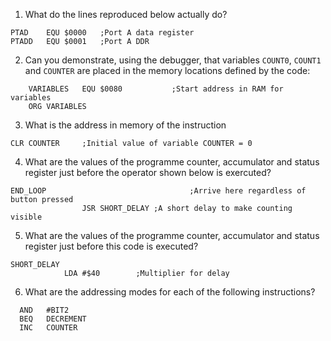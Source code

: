 1. What do the lines reproduced below actually do?

```
PTAD	EQU	$0000	;Port A data register
PTADD	EQU	$0001	;Port A DDR
```


2. Can you demonstrate, using the debugger, that variables `COUNT0`, `COUNT1` and `COUNTER` are placed in the memory locations defined by the code:

```
	VARIABLES	EQU	$0080	        ;Start address in RAM for variables
	ORG	VARIABLES
```

3. What is the address in memory of the instruction

```
CLR	COUNTER		;Initial value of variable COUNTER = 0
```

4. What are the values of the programme counter, accumulator and status register just before the operator shown below is exercuted?

```
END_LOOP								;Arrive here regardless of button pressed
				JSR	SHORT_DELAY	;A short delay to make counting visible
```


5. What are the values of the programme counter, accumulator and status register just before this code is executed?

```
SHORT_DELAY
	        LDA	#$40		;Multiplier for delay
```          

6. What are the addressing modes for each of the following instructions?

```
  AND	#BIT2
  BEQ	DECREMENT
  INC	COUNTER
```
